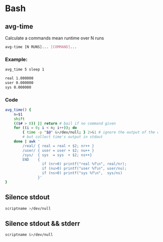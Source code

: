# Bash

## avg-time

Calculate a commands mean runtime over N runs
       
```bash
avg-time [N RUNS]... [COMMAND]...
```

### Example:

```bash
avg_time 5 sleep 1

real 1.000000
user 0.000000
sys 0.000000
```

### Code
	
```bash
avg_time() {
	n=$1
	shift
	(($# > 0)) || return # bail if no command given
	for ((i = 0; i < n; i++)); do
		{ time -p "$@" &>/dev/null; } 2>&1 # ignore the output of the command
		# but collect time's output in stdout
	done | awk '
        /real/ { real = real + $2; nr++ }
        /user/ { user = user + $2; nu++ }
        /sys/  { sys  = sys  + $2; ns++}
        END    {
                 if (nr>0) printf("real %f\n", real/nr);
                 if (nu>0) printf("user %f\n", user/nu);
                 if (ns>0) printf("sys %f\n",  sys/ns)
               }'
}
```

## Silence stdout

```bash
scriptname >/dev/null
```

## Silence stdout && stderr

```bash
scriptname &>/dev/null
